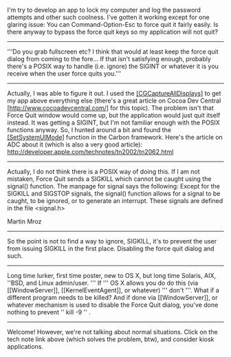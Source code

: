 I'm try to develop an app to lock my computer and log the password attempts and other such coolness. I've gotten it working except for one glaring issue: You can Command-Option-Esc to force quit it fairly easily. Is there anyway to bypass the force quit keys so my application will not quit?

----

'''Do you grab fullscreen etc? I think that would at least keep the force quit dialog from coming to the fore... If that isn't satisfying enough, probably there's a POSIX way to handle (i.e. ignore) the SIGINT or whatever it is you receive when the user force quits you.'''

----

Actually, I was able to figure it out. I used the [[CGCaptureAllDisplays]]() to get my app above everything else (there's a great article on Cocoa Dev Central [http://www.cocoadevcentral.com/] for this topic). The problem isn't that Force Quit window would come up, but the application would just quit itself instead. It was getting a SIGINT, but I'm not familiar enough with the POSIX functions anyway. So, I hunted around a bit and found the [[SetSystemUIMode]]() function in the Carbon framework. Here's the article on ADC about it (which is also a very good article): http://developer.apple.com/technotes/tn2002/tn2062.html

----

Actually, I do not think there is a POSIX way of doing this. If I am not mistaken, Force Quit sends a SIGKILL which cannot be caught using the signal() function. The manpage for signal says the following: Except for the SIGKILL and SIGSTOP signals, the signal() function allows for a signal to be caught, to be ignored, or to generate an interrupt.  These signals are defined in the file <signal.h>

Martin Mroz

----

So the point is not to find a way to ignore, SIGKILL, it's to prevent the user from issuing SIGKILL in the first place.  Disabling the force quit dialog and such.

----

Long time lurker, first time poster, new to OS X, but long time Solaris, AIX, ''BSD, and Linux admin/user.  ''' If ''' OS X allows you do do this (via [[WindowServer]], [[KernelEventAgent]], or whatever) ''' don't '''.  What if a different program needs to be killed?  And if done via [[WindowServer]], or whatever mechanism is used to disable the Force Quit dialog, you've done nothing to prevent '' kill -9 <PID> '' .

----

Welcome!  However, we're not talking about normal situations.  Click on the tech note link above (which solves the problem, btw), and consider kiosk applications.